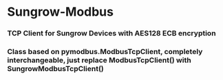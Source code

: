 # Sungrow-Modbus
### TCP Client for Sungrow Devices with AES128 ECB encryption

### Class based on pymodbus.ModbusTcpClient, completely interchangeable, just replace ModbusTcpClient() with SungrowModbusTcpClient()

